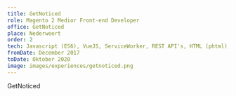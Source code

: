 ```yaml
---
title: GetNoticed
role: Magento 2 Medior Front-end Developer
office: GetNoticed
place: Nederweert
order: 2
tech: Javascript (ES6), VueJS, ServiceWorker, REST API's, HTML (phtml), XML, CSS (Less/Scss), Magento, Git, Figma, Adobe XD, Gulp, Grunt, Webpack, yarn
fromDate: December 2017
toDate: Oktober 2020
image: images/experiences/getnoticed.png
---
```


GetNoticed